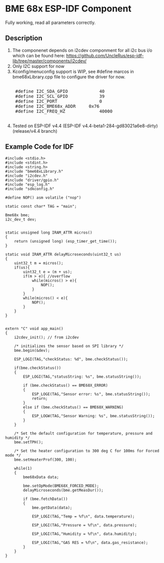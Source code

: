 # BME 68x ESP-IDF Component 
 
Fully working, read all parameters correctly.

## Description  

1. The componenet depends on i2cdev componment for all i2c bus i/o which can be found here: https://github.com/UncleRus/esp-idf-lib/tree/master/components/i2cdev/
2. Only I2C support for now
3. Kconfig/menuconfig support is WIP, see #define marcos in bme68xLibrary.cpp file to configure the driver for now.
	<pre>  
	#define I2C_SDA_GPIO 			40
	#define I2C_SCL_GPIO 			39
	#define I2C_PORT 				0
	#define I2C_BME68x_ADDR		0x76
	#define I2C_FREQ_HZ 			40000
	</pre>  
4. Tested on ESP-IDF v4.4 (ESP-IDF v4.4-beta1-284-gd83021a6e8-dirty) (release/v4.4 branch)

## Example Code for IDF  

    #include <stdio.h>
    #include <stdint.h>
    #include <string.h>
    #include "bme68xLibrary.h"
    #include "i2cdev.h"
    #include "driver/gpio.h"
    #include "esp_log.h"
    #include "sdkconfig.h"
    
    #define NOP() asm volatile ("nop")
   
    static const char* TAG = "main";
    
    Bme68x bme;
    i2c_dev_t dev;
    
    
    static unsigned long IRAM_ATTR micros()
    {
        return (unsigned long) (esp_timer_get_time());
    }
    
    static void IRAM_ATTR delayMicroseconds(uint32_t us)
    {
        uint32_t m = micros();
        if(us){
            uint32_t e = (m + us);
            if(m > e){ //overflow
                while(micros() > e){
                    NOP();
                }
            }
            while(micros() < e){
                NOP();
            }
        }
    }
    
    
    extern "C" void app_main()
    {    
    	i2cdev_init(); // from i2cdev
    
    	/* initializes the sensor based on SPI library */
    	bme.begin(&dev);
    
    	ESP_LOGI(TAG,"checkStatus: %d", bme.checkStatus());
    
    	if(bme.checkStatus())
    	{
    		ESP_LOGI(TAG,"statusString: %s", bme.statusString());
    
    		if (bme.checkStatus() == BME68X_ERROR)
    		{
    			ESP_LOGE(TAG,"Sensor error: %s", bme.statusString());
    			return;
    		}
    		else if (bme.checkStatus() == BME68X_WARNING)
    		{
    			ESP_LOGW(TAG,"Sensor Warning: %s", bme.statusString());
    		}
    	}
    
    	/* Set the default configuration for temperature, pressure and humidity */
    	bme.setTPH();
    
    	/* Set the heater configuration to 300 deg C for 100ms for Forced mode */
    	bme.setHeaterProf(300, 100);
    
    	while(1)
    	{
    		bme68xData data;
    
    		bme.setOpMode(BME68X_FORCED_MODE);
    		delayMicroseconds(bme.getMeasDur());
    
    		if (bme.fetchData())
    		{
    			bme.getData(data);
    
    			ESP_LOGI(TAG,"Temp = %f\n", data.temperature);
    
    			ESP_LOGI(TAG,"Pressure = %f\n", data.pressure);
    
    			ESP_LOGI(TAG,"Humidity = %f\n", data.humidity);
    
    			ESP_LOGI(TAG,"GAS RES = %f\n", data.gas_resistance);
    		}
    	}
    }


